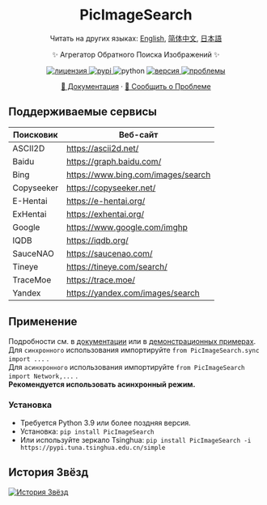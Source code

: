 <div align="center">

# PicImageSearch

Читать на других языках: [English](README.md), [简体中文](README.cn.md), [日本語](README.ja.md)

✨ Агрегатор Обратного Поиска Изображений ✨

<a href="https://raw.githubusercontent.com/kitUIN/PicImageSearch/master/LICENSE">
    <img src="https://img.shields.io/github/license/kitUIN/PicImageSearch" alt="лицензия">
</a>
<a href="https://pypi.python.org/pypi/PicImageSearch">
    <img src="https://img.shields.io/pypi/v/PicImageSearch" alt="pypi">
</a>
<img src="https://img.shields.io/badge/python-3.9+-blue" alt="python">
<a href="https://github.com/kitUIN/PicImageSearch/releases">
    <img src="https://img.shields.io/github/v/release/kitUIN/PicImageSearch" alt="версия">
</a>
<a href="https://github.com/kitUIN/PicImageSearch/issues">
    <img src="https://img.shields.io/github/issues/kitUIN/PicImageSearch" alt="проблемы">
</a>

<a href="https://pic-image-search.kituin.fun/">📖 Документация</a>
·
<a href="https://github.com/kitUIN/PicImageSearch/issues/new">🐛 Сообщить о Проблеме</a>

</div>

## Поддерживаемые сервисы

| Поисковик  | Веб-сайт                             |
|------------|--------------------------------------|
| ASCII2D    | <https://ascii2d.net/>               |
| Baidu      | <https://graph.baidu.com/>           |
| Bing       | <https://www.bing.com/images/search> |
| Copyseeker | <https://copyseeker.net/>            |
| E-Hentai   | <https://e-hentai.org/>              |
| ExHentai   | <https://exhentai.org/>              |
| Google     | <https://www.google.com/imghp>       |
| IQDB       | <https://iqdb.org/>                  |
| SauceNAO   | <https://saucenao.com/>              |
| Tineye     | <https://tineye.com/search/>         |
| TraceMoe   | <https://trace.moe/>                 |
| Yandex     | <https://yandex.com/images/search>   |

## Применение

Подробности см. в [документации](https://pic-image-search.kituin.fun/) или в [демонстрационных примерах](demo/code/).  
Для `синхронного` использования импортируйте `from PicImageSearch.sync import ...` .  
Для `асинхронного` использования импортируйте `from PicImageSearch import Network,...` .  
**Рекомендуется использовать асинхронный режим.**

### Установка

- Требуется Python 3.9 или более поздняя версия.
- Установка: `pip install PicImageSearch`
- Или используйте зеркало Tsinghua: `pip install PicImageSearch -i https://pypi.tuna.tsinghua.edu.cn/simple`

## История Звёзд

[![История Звёзд](https://starchart.cc/kitUIN/PicImageSearch.svg)](https://starchart.cc/kitUIN/PicImageSearch)
